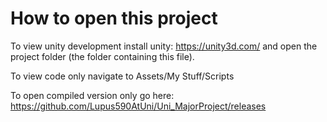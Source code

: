 How to open this project
========================
To view unity development
  install unity: https://unity3d.com/
  and open the project folder (the folder containing this file).
  
To view code only
  navigate to Assets/My Stuff/Scripts
  
To open compiled version only
  go here: https://github.com/Lupus590AtUni/Uni_MajorProject/releases
